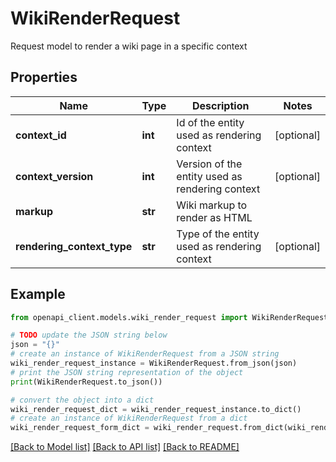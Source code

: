 # WikiRenderRequest

Request model to render a wiki page in a specific context

## Properties

Name | Type | Description | Notes
------------ | ------------- | ------------- | -------------
**context_id** | **int** | Id of the entity used as rendering context | [optional] 
**context_version** | **int** | Version of the entity used as rendering context | [optional] 
**markup** | **str** | Wiki markup to render as HTML | 
**rendering_context_type** | **str** | Type of the entity used as rendering context | [optional] 

## Example

```python
from openapi_client.models.wiki_render_request import WikiRenderRequest

# TODO update the JSON string below
json = "{}"
# create an instance of WikiRenderRequest from a JSON string
wiki_render_request_instance = WikiRenderRequest.from_json(json)
# print the JSON string representation of the object
print(WikiRenderRequest.to_json())

# convert the object into a dict
wiki_render_request_dict = wiki_render_request_instance.to_dict()
# create an instance of WikiRenderRequest from a dict
wiki_render_request_form_dict = wiki_render_request.from_dict(wiki_render_request_dict)
```
[[Back to Model list]](../README.md#documentation-for-models) [[Back to API list]](../README.md#documentation-for-api-endpoints) [[Back to README]](../README.md)


